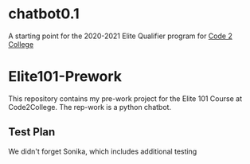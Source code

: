 # chatbot0.1
A starting point for the 2020-2021 Elite Qualifier program for [Code 2 College](https://code2college.org/)

# Elite101-Prework

This repository contains my pre-work project for the Elite 101 Course at Code2College.
The rep-work is a python chatbot.

## Test Plan
We didn't forget Sonika, which includes additional testing